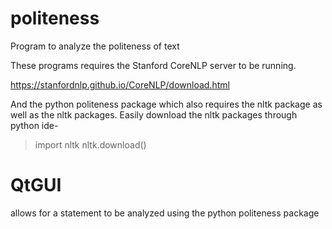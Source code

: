# politeness
Program to analyze the politeness of text

These programs requires the Stanford CoreNLP server to be running.

https://stanfordnlp.github.io/CoreNLP/download.html

And the python politeness package which also requires the nltk package as well as the nltk packages.
Easily download the nltk packages through python ide-
  > import nltk
  > nltk.download()

# QtGUI

allows for a statement to be analyzed using the python politeness package
